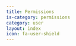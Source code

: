 ```yaml
---
title: Permissions
is-category: permissions
category: user
layout: index
icon: fa-user-shield
---
```

